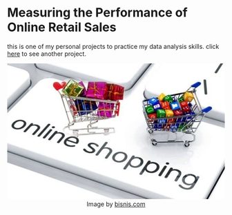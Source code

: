 # Measuring the Performance of Online Retail Sales
this is one of my personal projects to practice my data analysis skills. click <a href="https://github.com/lanafuadi?tab=repositories">here</a> to see another project.


<p align="center">
  <img src="images/online_shopping.jpg" width="auto" height="auto">
  <br>
  Image by <a href="https://ekonomi.bisnis.com/read/20210808/12/1427409/pengamat-ungkap-alasan-pertumbuhan-ritel-online-tak-bertahan-lama">bisnis.com</a>
</p>


